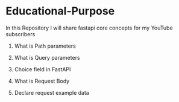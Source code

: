 # Educational-Purpose
In this Repository I will share fastapi core concepts for my YouTube subscribers

1. What is Path parameters

2. What is Query parameters

3. Choice field in FastAPI

4. What is Request Body

5. Declare request example data
